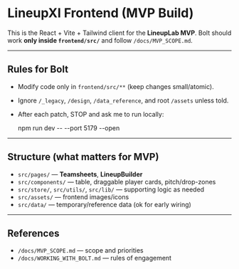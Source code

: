 # LineupXI Frontend (MVP Build)

This is the React + Vite + Tailwind client for the **LineupLab MVP**.
Bolt should work **only inside `frontend/src/`** and follow `/docs/MVP_SCOPE.md`.

---

## Rules for Bolt
- Modify code only in `frontend/src/**` (keep changes small/atomic).
- Ignore `/_legacy`, `/design`, `/data_reference`, and root `/assets` unless told.
- After each patch, STOP and ask me to run locally:

    npm run dev -- --port 5179 --open

---

## Structure (what matters for MVP)
- `src/pages/` — **Teamsheets**, **LineupBuilder**
- `src/components/` — table, draggable player cards, pitch/drop-zones
- `src/store/`, `src/utils/`, `src/lib/` — supporting logic as needed
- `src/assets/` — frontend images/icons
- `src/data/` — temporary/reference data (ok for early wiring)

---

## References
- `/docs/MVP_SCOPE.md` — scope and priorities
- `/docs/WORKING_WITH_BOLT.md` — rules of engagement
